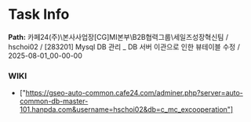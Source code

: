 # Task Info

**Path:** 카페24(주)\본사사업장\[CG]MI본부\B2B협력그룹\세일즈성장혁신팀 / hschoi02 / [283201] Mysql DB 관리 _ DB 서버 이관으로 인한 뷰테이블 수정 / 2025-08-01_00-00-00

### WIKI
- ["https://gseo-auto-common.cafe24.com/adminer.php?server=auto-common-db-master-101.hanpda.com&username=hschoi02&db=c_mc_excooperation"]


